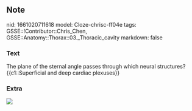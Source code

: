 ## Note
nid: 1661020711618
model: Cloze-chrisc-ff04e
tags: GSSE::!Contributor::Chris_Chen, GSSE::Anatomy::Thorax::03._Thoracic_cavity
markdown: false

### Text
<div class='toggle'>
  The plane of the sternal angle passes through which neural
  structures? {{c1::Superficial and deep cardiac plexuses}}
</div>

### Extra
<img src="1364t.jpg">
